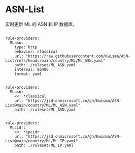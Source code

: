 
# ASN-List

实时更新 ML 的 ASN 和 IP 数据库。

<pre><code class="language-javascript">
rule-providers:
  MLasn:
    type: http
    behavior: classical
    url: "https://raw.githubusercontent.com/Kwisma/ASN-List/refs/heads/main/country/ML/ML_ASN.yaml"
    path: ./ruleset/ML_ASN.yaml
    interval: 86400
    format: yaml
</code></pre>

<pre><code class="language-javascript">
rule-providers:
  MLasn:
    <<: *classical
    url: "https://jsd.onmicrosoft.cn/gh/Kwisma/ASN-List@main/country/ML/ML_ASN.yaml"
    path: ./ruleset/ML_ASN.yaml
</code></pre>

<pre><code class="language-javascript">
rule-providers:
  MLcidr:
    <<: *ipcidr
    url: "https://jsd.onmicrosoft.cn/gh/Kwisma/ASN-List@main/country/ML/ML_IP.yaml"
    path: ./ruleset/ML_IP.yaml
</code></pre>